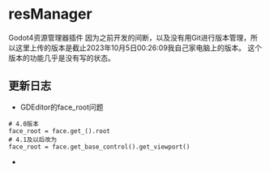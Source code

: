 # resManager
Godot4资源管理器插件
因为之前开发的间断，以及没有用Git进行版本管理，所以这里上传的版本是截止2023年10月5日00:26:09我自己家电脑上的版本。
这个版本的功能几乎是没有写的状态。
## 更新日志
- GDEditor的face_root问题
```
# 4.0版本
face_root = face.get_().root
# 4.1及以后改为
face_root = face.get_base_control().get_viewport()
```
- 
